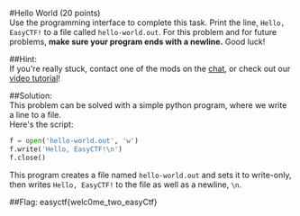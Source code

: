 #Hello World (20 points)  
Use the programming interface to complete this task. Print the line, ```Hello, EasyCTF!``` to a file called ```hello-world.out```. For this problem and for future problems, **make sure your program ends with a newline.** Good luck!  
  
##Hint:  
If you're really stuck, contact one of the mods on the [chat](https://www.easyctf.com/chat), or check out our [video tutorial](https://www.youtube.com/watch?v=GP1ZfzRSclQ)!  
  
##Solution:  
This problem can be solved with a simple python program, where we write a line to a file.  
Here's the script:  
```python
f = open('hello-world.out', 'w') 
f.write('Hello, EasyCTF!\n')
f.close()
```  
This program creates a file named `hello-world.out` and sets it to write-only, then writes `Hello, EasyCTF!` to the file as well as a newline, `\n`.  
  
##Flag: easyctf{welc0me_two_easyCtf}